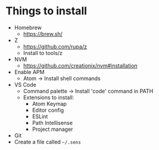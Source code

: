 # Things to install

* Homebrew
	* https://brew.sh/
* Z
	* https://github.com/rupa/z
	* Install to tools/z
* NVM
	* https://github.com/creationix/nvm#installation
* Enable APM
	* Atom -> Install shell commands
* VS Code
	* Command palette -> Install 'code' command in PATH
	* Extensions to install:
		* Atom Keymap
		* Editor config
		* ESLint
		* Path Intellisense
		* Project manager
* Git
* Create a file called `~/.sens`
